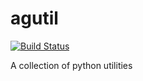 # agutil
[![Build Status](https://travis-ci.org/agraubert/agutil.svg?branch=master)](https://travis-ci.org/agraubert/agutil)

A collection of python utilities
